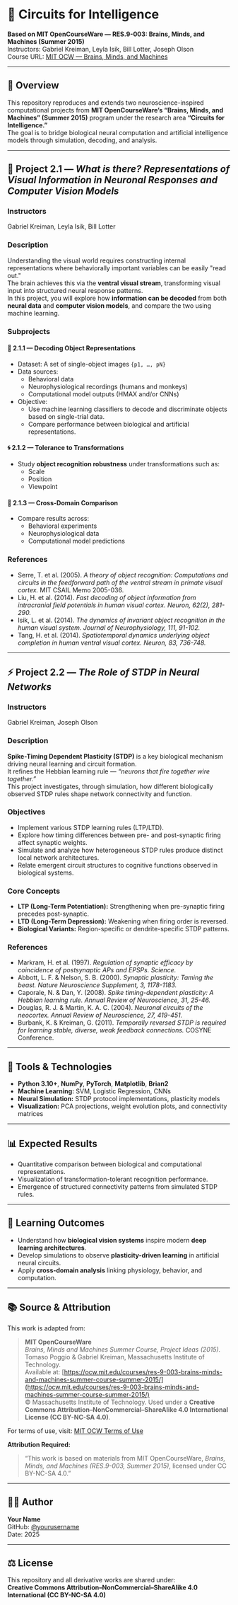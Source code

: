# 🧠 Circuits for Intelligence  
**Based on MIT OpenCourseWare — RES.9-003: Brains, Minds, and Machines (Summer 2015)**  
Instructors: Gabriel Kreiman, Leyla Isik, Bill Lotter, Joseph Olson  
Course URL: [MIT OCW — Brains, Minds, and Machines](https://ocw.mit.edu/courses/res-9-003-brains-minds-and-machines-summer-course-summer-2015/)  

---

## 📘 Overview  
This repository reproduces and extends two neuroscience-inspired computational projects from **MIT OpenCourseWare’s “Brains, Minds, and Machines” (Summer 2015)** program under the research area **“Circuits for Intelligence.”**  
The goal is to bridge biological neural computation and artificial intelligence models through simulation, decoding, and analysis.  

---

## 🔬 Project 2.1 — *What is there? Representations of Visual Information in Neuronal Responses and Computer Vision Models*  

### Instructors  
Gabriel Kreiman, Leyla Isik, Bill Lotter  

### Description  
Understanding the visual world requires constructing internal representations where behaviorally important variables can be easily "read out."  
The brain achieves this via the **ventral visual stream**, transforming visual input into structured neural response patterns.  
In this project, you will explore how **information can be decoded** from both **neural data** and **computer vision models**, and compare the two using machine learning.  

### Subprojects  

#### 🧩 2.1.1 — Decoding Object Representations  
- Dataset: A set of single-object images `{p1, …, pN}`  
- Data sources:  
  - Behavioral data  
  - Neurophysiological recordings (humans and monkeys)  
  - Computational model outputs (HMAX and/or CNNs)  
- Objective:  
  - Use machine learning classifiers to decode and discriminate objects based on single-trial data.  
  - Compare performance between biological and artificial representations.  

#### 🌀 2.1.2 — Tolerance to Transformations  
- Study **object recognition robustness** under transformations such as:  
  - Scale  
  - Position  
  - Viewpoint  

#### 🧠 2.1.3 — Cross-Domain Comparison  
- Compare results across:  
  - Behavioral experiments  
  - Neurophysiological data  
  - Computational model predictions  

### References  
- Serre, T. et al. (2005). *A theory of object recognition: Computations and circuits in the feedforward path of the ventral stream in primate visual cortex.* MIT CSAIL Memo 2005-036.  
- Liu, H. et al. (2014). *Fast decoding of object information from intracranial field potentials in human visual cortex.* *Neuron, 62(2), 281-290.*  
- Isik, L. et al. (2014). *The dynamics of invariant object recognition in the human visual system.* *Journal of Neurophysiology, 111, 91-102.*  
- Tang, H. et al. (2014). *Spatiotemporal dynamics underlying object completion in human ventral visual cortex.* *Neuron, 83, 736-748.*  

---

## ⚡ Project 2.2 — *The Role of STDP in Neural Networks*  

### Instructors  
Gabriel Kreiman, Joseph Olson  

### Description  
**Spike-Timing Dependent Plasticity (STDP)** is a key biological mechanism driving neural learning and circuit formation.  
It refines the Hebbian learning rule — *“neurons that fire together wire together.”*  
This project investigates, through simulation, how different biologically observed STDP rules shape network connectivity and function.  

### Objectives  
- Implement various STDP learning rules (LTP/LTD).  
- Explore how timing differences between pre- and post-synaptic firing affect synaptic weights.  
- Simulate and analyze how heterogeneous STDP rules produce distinct local network architectures.  
- Relate emergent circuit structures to cognitive functions observed in biological systems.  

### Core Concepts  
- **LTP (Long-Term Potentiation):** Strengthening when pre-synaptic firing precedes post-synaptic.  
- **LTD (Long-Term Depression):** Weakening when firing order is reversed.  
- **Biological Variants:** Region-specific or dendrite-specific STDP patterns.  

### References  
- Markram, H. et al. (1997). *Regulation of synaptic efficacy by coincidence of postsynaptic APs and EPSPs.* *Science.*  
- Abbott, L. F. & Nelson, S. B. (2000). *Synaptic plasticity: Taming the beast.* *Nature Neuroscience Supplement, 3, 1178-1183.*  
- Caporale, N. & Dan, Y. (2008). *Spike timing-dependent plasticity: A Hebbian learning rule.* *Annual Review of Neuroscience, 31, 25-46.*  
- Douglas, R. J. & Martin, K. A. C. (2004). *Neuronal circuits of the neocortex.* *Annual Review of Neuroscience, 27, 419-451.*  
- Burbank, K. & Kreiman, G. (2011). *Temporally reversed STDP is required for learning stable, diverse, weak feedback connections.* COSYNE Conference.  

---

## 🧰 Tools & Technologies  
- **Python 3.10+**, **NumPy**, **PyTorch**, **Matplotlib**, **Brian2**  
- **Machine Learning:** SVM, Logistic Regression, CNNs  
- **Neural Simulation:** STDP protocol implementations, plasticity models  
- **Visualization:** PCA projections, weight evolution plots, and connectivity matrices  

---

## 📊 Expected Results  
- Quantitative comparison between biological and computational representations.  
- Visualization of transformation-tolerant recognition performance.  
- Emergence of structured connectivity patterns from simulated STDP rules.  

---

## 🧠 Learning Outcomes  
- Understand how **biological vision systems** inspire modern **deep learning architectures**.  
- Develop simulations to observe **plasticity-driven learning** in artificial neural circuits.  
- Apply **cross-domain analysis** linking physiology, behavior, and computation.  

---

## 📚 Source & Attribution  
This work is adapted from:  

> **MIT OpenCourseWare**  
> *Brains, Minds and Machines Summer Course, Project Ideas (2015).*  
> Tomaso Poggio & Gabriel Kreiman, Massachusetts Institute of Technology.  
> Available at: [https://ocw.mit.edu/courses/res-9-003-brains-minds-and-machines-summer-course-summer-2015/](https://ocw.mit.edu/courses/res-9-003-brains-minds-and-machines-summer-course-summer-2015/)  
> © Massachusetts Institute of Technology. Used under a **Creative Commons Attribution–NonCommercial–ShareAlike 4.0 International License (CC BY-NC-SA 4.0)**.  

For terms of use, visit: [MIT OCW Terms of Use](https://ocw.mit.edu/pages/privacy-and-terms-of-use/)  

**Attribution Required:**  
> “This work is based on materials from MIT OpenCourseWare, *Brains, Minds, and Machines (RES.9-003, Summer 2015)*, licensed under CC BY-NC-SA 4.0.”  

---

## 👨‍💻 Author  
**Your Name**  
GitHub: [@yourusername](https://github.com/yourusername)  
Date: 2025  

---

## ⚖️ License  
This repository and all derivative works are shared under:  
**Creative Commons Attribution–NonCommercial–ShareAlike 4.0 International (CC BY-NC-SA 4.0)**  
